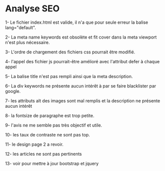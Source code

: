 # Analyse SEO

1- Le fichier index.html est valide, il n'a que pour seule erreur la balise lang="default".

2- La meta name keywords est obsolète et fit cover dans la meta viewport n'est plus nécessaire.

3- L'ordre de chargement des fichiers css pourrait être modifié.

4- l'appel des fichier js pourrait-être amélioré avec l'attribut defer à chaque appel

5- La balise title n'est pas rempli ainsi que la meta description.

6- La div keywords ne présente aucun intérêt à par se faire blacklister par google.

7- les attributs alt des images sont mal remplis et la description ne présente aucun intérêt

8- la fontsize de paragraphe est trop petite.

9- l'avis ne me semble pas très objectif et utile.

10- les taux de contraste ne sont pas top.

11- le design page 2 a revoir.

12- les articles ne sont pas pertinents

13- voir pour mettre à jour bootstrap et jquery

